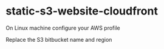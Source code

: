 # static-s3-website-cloudfront

On Linux machine configure your AWS profile

Replace the S3 bitbucket name and region
